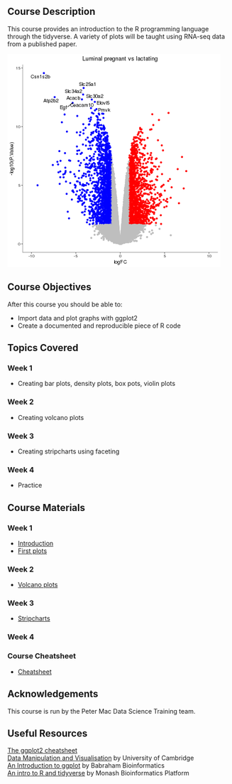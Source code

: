 ## Course Description
This course provides an introduction to the R programming language through the tidyverse. 
A variety of plots will be taught using RNA-seq data from a published paper.

![](images/volcano.png)

## Course Objectives

After this course you should be able to:

* Import data and plot graphs with ggplot2
* Create a documented and reproducible piece of R code

## Topics Covered

### Week 1
- Creating bar plots, density plots, box pots, violin plots

### Week 2
- Creating volcano plots

### Week 3
- Creating stripcharts using faceting

### Week 4
- Practice

## Course Materials

### Week 1
- [Introduction](https://pmacdasci.github.io/r-intro-tidyverse/introduction.html)
- [First plots](https://pmacdasci.github.io/r-intro-tidyverse/firstplots.html)

### Week 2
- [Volcano plots](https://pmacdasci.github.io/r-intro-tidyverse/volcanoplot.html)

### Week 3
- [Stripcharts](https://mblue9.github.io/r-intro-tidyverse/stripcharts.html)

### Week 4

### Course Cheatsheet
- [Cheatsheet](https://mblue9.github.io/r-intro-tidyverse/cheatsheet.html)

## Acknowledgements
This course is run by the Peter Mac Data Science Training team.

## Useful Resources
[The ggplot2 cheatsheet](https://github.com/rstudio/cheatsheets/raw/master/data-visualization-2.1.pdf)  
[Data Manipulation and Visualisation](http://bioinformatics-core-shared-training.github.io/r-intermediate/) by University of Cambridge  
[An Introduction to ggplot](https://www.bioinformatics.babraham.ac.uk/training.html#ggplot) by Babraham Bioinformatics  
[An intro to R and tidyverse](https://monashdatafluency.github.io/r-intro-2/) by Monash Bioinformatics Platform
